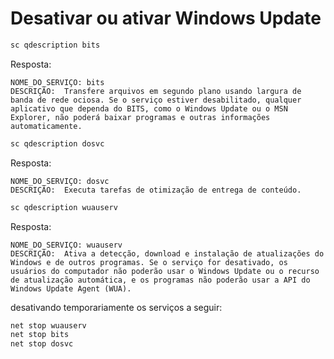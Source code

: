 # Desativar ou ativar Windows Update

```cmd
sc qdescription bits
```
Resposta:
```
NOME_DO_SERVIÇO: bits
DESCRIÇÃO:  Transfere arquivos em segundo plano usando largura de banda de rede ociosa. Se o serviço estiver desabilitado, qualquer aplicativo que dependa do BITS, como o Windows Update ou o MSN Explorer, não poderá baixar programas e outras informações automaticamente.
```

```cmd
sc qdescription dosvc
```
Resposta:
```
NOME_DO_SERVIÇO: dosvc
DESCRIÇÃO:  Executa tarefas de otimização de entrega de conteúdo.
```

```cmd
sc qdescription wuauserv
```
Resposta:
```
NOME_DO_SERVIÇO: wuauserv
DESCRIÇÃO:  Ativa a detecção, download e instalação de atualizações do Windows e de outros programas. Se o serviço for desativado, os usuários do computador não poderão usar o Windows Update ou o recurso de atualização automática, e os programas não poderão usar a API do Windows Update Agent (WUA).
```



desativando temporariamente os serviços a seguir:
```cmd
net stop wuauserv
net stop bits
net stop dosvc
```

